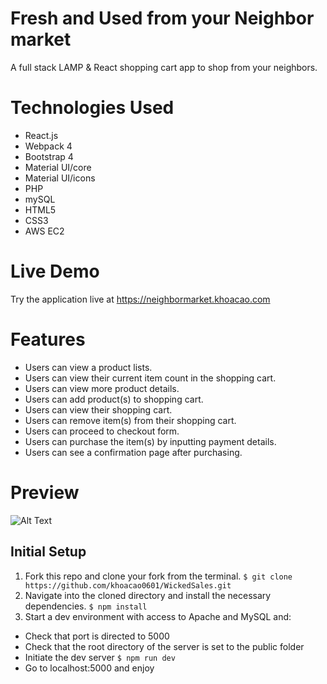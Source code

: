 # Fresh and Used from your Neighbor market
A full stack LAMP & React shopping cart app to shop from your neighbors. 

# Technologies Used
- React.js
- Webpack 4
- Bootstrap 4
- Material UI/core
- Material UI/icons
- PHP
- mySQL
- HTML5
- CSS3
- AWS EC2

# Live Demo
Try the application live at https://neighbormarket.khoacao.com

# Features
- Users can view a product lists.
- Users can view their current item count in the shopping cart.
- Users can view more product details.
- Users can add product(s) to shopping cart.
- Users can view their shopping cart.
- Users can remove item(s) from their shopping cart.
- Users can proceed to checkout form.
- Users can purchase the item(s) by inputting payment details.
- Users can see a confirmation page after purchasing.

# Preview
![Alt Text](https://github.com/khoacao0601/WickedSales/blob/master/wicked-sales.gif)

## Initial Setup
1. Fork this repo and clone your fork from the terminal.
`$ git clone https://github.com/khoacao0601/WickedSales.git`
2. Navigate into the cloned directory and install the necessary dependencies.
`$ npm install`
3. Start a dev environment with access to Apache and MySQL and:
- Check that port is directed to 5000
- Check that the root directory of the server is set to the public folder
- Initiate the dev server
`$ npm run dev`
- Go to localhost:5000 and enjoy 
